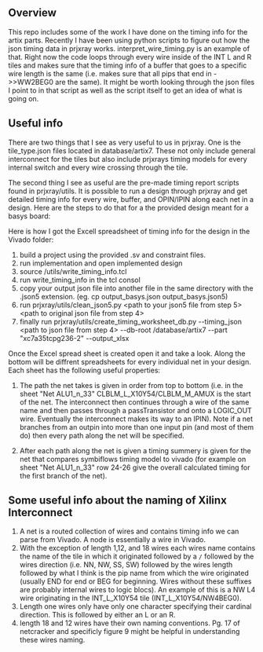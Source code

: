 ## Overview

This repo includes some of the work I have done on the timing info for the artix parts. Recently I have been using python scripts to figure out how the json timing data in prjxray works. interpret_wire_timing.py is an example of that. Right now the code loops through every wire inside of the INT L and R tiles and makes sure that the timing info of a buffer that goes to a specific wire length is the same (i.e. makes sure that all pips that end in ->>WW2BEG0 are the same). It might be worth looking through the json files I point to in that script as well as the script itself to get an idea of what is going on.

## Useful info 
There are two things that I see as very useful to us in prjxray. One is the tile_type.json files located in database/artix7. These not only include general interconnect for the tiles but also include prjxrays timing models for every internal switch and every wire crossing through the tile. 

The second thing I see as useful are the pre-made timing report scripts found in prjxray/utils. It is possible to run a design through prjxray and get detailed timing info for every wire, buffer, and OPIN/IPIN along each net in a design. Here are the steps to do that for a the provided design meant for a basys board: 

Here is how I got the Excell spreadsheet of timing info for the design in the Vivado folder:
1) build a project using the provided .sv and constraint files.
2) run implementation and open implemented design
3) source <path to prjxray dir>/utils/write_timing_info.tcl
4) run write_timing_info <path to your desired output json file> in the tcl consol
5) copy your output json file into another file in the same directory with the .json5 extension. (eg. cp output_basys.json output_basys.json5)
6) run prjxray/utils/clean_json5.py <path to your json5 file from step 5> <path to original json file from step 4>
7) finally run prjxray/utils/create_timing_worksheet_db.py --timing_json <path to json file from step 4> --db-root <path to prjxray>/database/artix7 --part "xc7a35tcpg236-2" --output_xlsx <path to output Excel spreadsheet>

Once the Excel spread sheet is created open it and take a look. Along the bottom will be diffrent spreadsheets for every individual net in your design. Each sheet has the following useful properties:
1) The path the net takes is given in order from top to bottom (i.e. in the sheet "Net ALU1_n_33" CLBLM_L_X10Y54/CLBLM_M_AMUX
is the start of the net. The interconnect then continues through a wire of the same name and then passes through a passTransistor and onto a LOGIC_OUT wire. Eventually the interconnect makes its way to an IPIN). Note if a net branches from an outpin into more than one input pin (and most of them do) then every path along the net will be specified.

2) After each path along the net is given a timing summery is given for the net that compares symbiflows timing model to vivado (for example on sheet "Net ALU1_n_33" row 24-26 give the overall calculated timing for the first branch of the net).


## Some useful info about the naming of Xilinx Interconnect

1) A net is a routed collection of wires and contains timing info we can parse from Vivado. A node is essentially a wire in Vivado.
2) With the exception of length 1,12, and 18 wires each wires name contains the name of the tile in which it originated followed by a `/` followed by the wires direction (i.e. NN, NW, SS, SW) followed by the wires length followed by what I think is the pip name from which the wire originated (usually END for end or BEG for beginning. Wires without these suffixes are probably internal wires to logic blocs). An example of this is a NW L4 wire originating in the INT_L_X10Y54 tile (INT_L_X10Y54/NW4BEG0). 
3) Length one wires only have only one character specifying their cardinal direction. This is followed by either an L or an R.
4) length 18 and 12 wires have their own naming conventions. Pg. 17 of netcracker and specificly figure 9 might be helpful in understanding these wires naming.  
